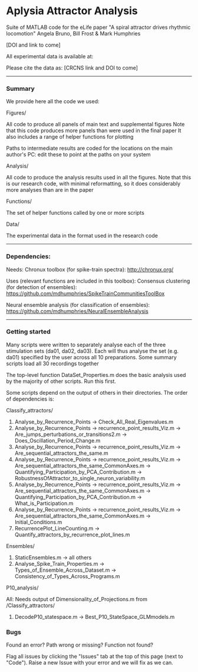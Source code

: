 Aplysia Attractor Analysis
============================

Suite of MATLAB code for the eLife paper
"A spiral attractor drives rhythmic locomotion"
Angela Bruno, Bill Frost & Mark Humphries

[DOI and link to come]

All experimental data is available at:

Please cite the data as:
[CRCNS link and DOI to come]

---
### Summary

We provide here all the code we used:

Figures/

All code to produce all panels of main text and supplemental figures
Note that this code produces more panels than were used in the final paper
It also includes a range of helper functions for plotting

Paths to intermediate results are coded for the locations on the main author's PC:
edit these to point at the paths on your system

Analysis/

All code to produce the analysis results used in all the figures. 
Note that this is our research code, with minimal reformatting, so it does considerably more analyses than are in the paper

Functions/ 

The set of helper functions called by one or more scripts

Data/

The experimental data in the format used in the research code

---
### Dependencies:

Needs:
Chronux toolbox (for spike-train spectra): http://chronux.org/

Uses (relevant functions are included in this toolbox):
Consensus clustering (for detection of ensembles): https://github.com/mdhumphries/SpikeTrainCommunitiesToolBox

Neural ensemble analysis (for classification of ensembles): https://github.com/mdhumphries/NeuralEnsembleAnalysis

--- 

### Getting started

Many scripts were written to separately analyse each of the three stimulation sets (da01, da02, da03). Each will thus analyse the set (e.g. da01) specified by the user across all 10 preparations. 
Some summary scripts load all 30 recordings together 

The top-level function DataSet_Properties.m does the basic analysis used by the majority of other scripts. Run this first.

Some scripts depend on the output of others in their directories. The order of dependencies is:

Classify_attractors/
1. Analyse_by_Recurrence_Points -> Check_All_Real_Eigenvalues.m
2. Analyse_by_Recurrence_Points -> recurrence_point_results_Viz.m -> Are_jumps_perturbations_or_transitions2.m -> Does_Oscillation_Period_Change.m
3. Analyse_by_Recurrence_Points -> recurrence_point_results_Viz.m -> Are_sequential_attractors_the_same.m
4. Analyse_by_Recurrence_Points -> recurrence_point_results_Viz.m -> Are_sequential_attractors_the_same_CommonAxes.m -> Quantifying_Participation_by_PCA_Contribution.m -> RobustnessOfAttractor_to_single_neuron_variability.m
5. Analyse_by_Recurrence_Points -> recurrence_point_results_Viz.m -> Are_sequential_attractors_the_same_CommonAxes.m -> Quantifying_Participation_by_PCA_Contribution.m -> What_is_Participation.m
6. Analyse_by_Recurrence_Points -> recurrence_point_results_Viz.m -> Are_sequential_attractors_the_same_CommonAxes.m -> Initial_Conditions.m
7. RecurrencePlot_LineCounting.m -> Quantify_attractors_by_recurrence_plot_lines.m

Ensembles/
1. StaticEnsembles.m -> all others
2. Analyse_Spike_Train_Properties.m -> Types_of_Ensemble_Across_Dataset.m -> Consistency_of_Types_Across_Programs.m

P10_analysis/

All: Needs output of Dimensionality_of_Projections.m from /Classify_attractors/
1. DecodeP10_statespace.m -> Best_P10_StateSpace_GLMmodels.m

### Bugs

Found an error?
Path wrong or missing? 
Function not found?

Flag all issues by clicking the "Issues" tab at the top of this page (next to "Code"). Raise a new Issue with your error and we will fix as we can. 




